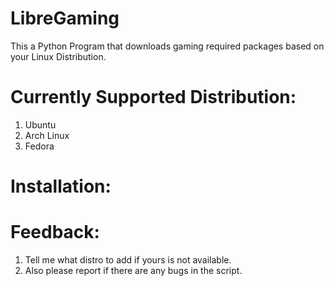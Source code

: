 # LibreGaming
This a Python Program that downloads gaming required packages based on your Linux Distribution.

# Currently Supported Distribution:
1. Ubuntu
2. Arch Linux
3. Fedora

# Installation:

# Feedback:
1. Tell me what distro to add if yours is not available.
2. Also please report if there are any bugs in the script.
